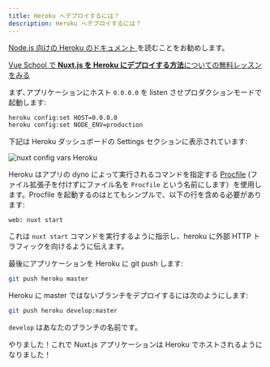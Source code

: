 ```yaml
---
title: Heroku へデプロイするには？
description: Heroku へデプロイするには？
---
```


[Node.js 向けの Heroku のドキュメント ](https://devcenter.heroku.com/articles/nodejs-support)を読むことをお勧めします。

<div class="Promo__Video">
  <a href="https://vueschool.io/lessons/how-to-deploy-nuxtjs-to-heroku?friend=nuxt" target="_blank">
    <p class="Promo__Video__Icon">
      Vue School で <strong>Nuxt.js を Heroku にデプロイする方法</strong>についての無料レッスンをみる
    </p>
  </a>
</div>

まず､アプリケーションにホスト `0.0.0.0` を listen させプロダクションモードで起動します:

```bash
heroku config:set HOST=0.0.0.0
heroku config:set NODE_ENV=production
```

下記は Heroku ダッシュボードの Settings セクションに表示されています:

![nuxt config vars Heroku](https://i.imgur.com/EEKl6aS.png)

Heroku はアプリの dyno によって実行されるコマンドを指定する [Procfile](https://devcenter.heroku.com/articles/procfile) (ファイル拡張子を付けずにファイル名を `Procfile` という名前にします）を使用します。Procfile を起動するのはとてもシンプルで、以下の行を含める必要があります:

```
web: nuxt start
```

これは `nuxt start` コマンドを実行するように指示し、heroku に外部 HTTP トラフィックを向けるように伝えます。

最後にアプリケーションを Heroku に git push します:

```bash
git push heroku master
```

Heroku に master ではないブランチをデプロイするには次のようにします:

```bash
git push heroku develop:master
```

`develop` はあなたのブランチの名前です。

やりました！これで Nuxt.js アプリケーションは Heroku でホストされるようになりました！
